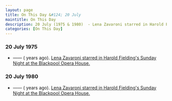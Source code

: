 ```yaml
---
layout: page
title: On This Day &#124; 20 July
maintitle: On This Day
description: 20 July (1975 & 1980)  - Lena Zavaroni starred in Harold Fielding's Sunday Night at the Blackpool Opera House.
categories: [On This Day]
---
```


### 20 July 1975
* —— (<span id="age1"></span> years ago). [Lena Zavaroni starred in Harold Fielding's Sunday Night at the Blackpool Opera House.](/theatre/harold%20fielding/blackpool%20opera%20house/1975/07/20/harold-fieldings-sunday-night-at-the-blackpool-opera-house.html)

### 20 July 1980
* —— (<span id="age2"></span> years ago). [Lena Zavaroni starred in Harold Fielding's Sunday Night at the Blackpool Opera House.](/theatre/harold%20fielding/blackpool%20opera%20house/1980/07/20/harold-fieldings-sunday-night-at-the-blackpool-opera-house.html)

<!-- Script for calculating number of years ago -->
<script>
var dob = '19750720';
var year = Number(dob.substr(0, 4));
var month = Number(dob.substr(4, 2)) - 1;
var day = Number(dob.substr(6, 2));
var today = new Date();
var age1 = today.getFullYear() - year;
if (today.getMonth() < month || (today.getMonth() == month && today.getDate() < day)) {
age1--;
}
document.getElementById("age1").innerHTML=age1;

var dob = '19800720';
var year = Number(dob.substr(0, 4));
var month = Number(dob.substr(4, 2)) - 1;
var day = Number(dob.substr(6, 2));
var today = new Date();
var age2 = today.getFullYear() - year;
if (today.getMonth() < month || (today.getMonth() == month && today.getDate() < day)) {
age2--;
}
document.getElementById("age2").innerHTML=age2;
</script>

